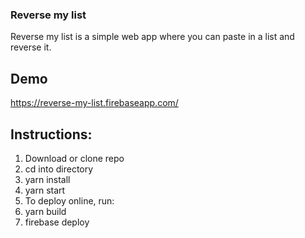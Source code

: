 ### Reverse my list
Reverse my list is a simple web app where you can paste in a list and reverse it.

## Demo
https://reverse-my-list.firebaseapp.com/

## Instructions:
1. Download or clone repo
2. cd into directory
3. yarn install
4. yarn start
5. To deploy online, run:
6. yarn build
7. firebase deploy
